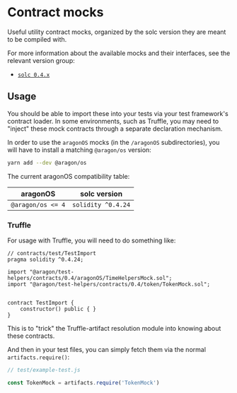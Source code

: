 # Contract mocks

Useful utility contract mocks, organized by the solc version they are meant to be compiled with.

For more information about the available mocks and their interfaces, see the relevant version group:

- [`solc 0.4.x`](./0.4)

## Usage

You should be able to import these into your tests via your test framework's contract loader. In some environments, such as Truffle, you may need to "inject" these mock contracts through a separate declaration mechanism.

In order to use the `aragonOS` mocks (in the `/aragonOS` subdirectories), you will have to install a matching `@aragon/os` version:

```sh
yarn add --dev @aragon/os
```

The current aragonOS compatibility table:

| aragonOS          | solc version       |
| ------------------|------------------- |
| `@aragon/os <= 4` | `solidity ^0.4.24` |

### Truffle

For usage with Truffle, you will need to do something like:

```solidity
// contracts/test/TestImport
pragma solidity ^0.4.24;

import "@aragon/test-helpers/contracts/0.4/aragonOS/TimeHelpersMock.sol";
import "@aragon/test-helpers/contracts/0.4/token/TokenMock.sol";


contract TestImport {
    constructor() public { }
}
```

This is to "trick" the Truffle-artifact resolution module into knowing about these contracts.

And then in your test files, you can simply fetch them via the normal `artifacts.require()`:

```js
// test/example-test.js

const TokenMock = artifacts.require('TokenMock')
```
